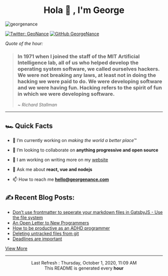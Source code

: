 <h1 align="center">Hola 👋 , I'm George</h1>
<p align="left"> 
  <img src="https://komarev.com/ghpvc/?username=georgenance" alt="georgenance" /> 

[![Twitter: GeoNance](https://img.shields.io/twitter/follow/GeoNance?style=social)](https://twitter.com/GeoNance)
[![GitHub GeorgeNance](https://img.shields.io/github/followers/GeorgeNance?label=follow&style=social)](https://github.com/GeorgeNance)

</p>


*Quote of the hour:*
> ### In 1971 when I joined the staff of the MIT Artificial Intelligence lab, all of us who helped develop the operating system software, we called ourselves hackers. We were not breaking any laws, at least not in doing the hacking we were paid to do. We were developing software and we were having fun. Hacking refers to the spirit of fun in which we were developing software.
>
> ~ *Richard Stallman*

---
## 🏎 Quick Facts 
- 🔭 I’m currently working on *making the world a better place*™️


- 👯 I’m looking to collaborate on **anything progressive and open source**


- 📝 I am working on writing more on my [website](https://georgenance.com)


- 💬 Ask me about **react, vue and nodejs**


- 📫 How to reach me **hello@georgenance.com**

## ✍️ Recent Blog Posts:


* [Don’t use frontmatter to seperate your markdown files in GatsbyJS - Use the file system](https://georgenance.com/dont-use-frontmatter-markdown-files-gatsby)
* [An Open Letter to New Programmers](https://georgenance.com/open-letter-new-programmers)
* [How to be productive as an ADHD programmer](https://georgenance.com/being-productive-programmer-adhd)
* [Deleting untracked files from git](https://georgenance.com/delete-untracked-files-git)
* [Deadlines are important](https://georgenance.com/deadlines-are-important-2017)

[View More](https://georgenance.com)





___
<p align="center">
  Last Refresh : Thursday, October 1, 2020, 11:09 AM
  <br/>
  This README is generated every <strong>hour</strong>

</p>
